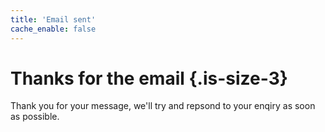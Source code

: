 ```yaml
---
title: 'Email sent'
cache_enable: false
---
```


# Thanks for the email {.is-size-3}

Thank you for your message, we'll try and repsond to your enqiry as soon as possible.
